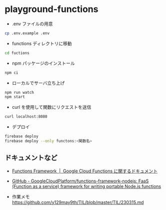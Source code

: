 # playground-functions
- .env ファイルの用意
```bash
cp .env.example .env
```

- functions ディレクトリに移動
```bash
cd fuctions
```

- npm パッケージのインストール
```bash
npm ci
```

- ローカルでサーバ立ち上げ
```bash
npm run watch
npm start
```

- curl を使用して関数にリクエストを送信
```bash
curl localhost:8080
```

- デプロイ
```bash
firebase deploy
firebase deploy --only functons:<関数名>
```

## ドキュメントなど
- [Functions Framework &nbsp;|&nbsp; Google Cloud Functions に関するドキュメント](https://cloud.google.com/functions/docs/functions-framework?hl=ja)
- [GitHub - GoogleCloudPlatform/functions-framework-nodejs: FaaS (Function as a service) framework for writing portable Node.js functions](https://github.com/GoogleCloudPlatform/functions-framework-nodejs)

- 作業メモ
https://github.com/y129may9th/TIL/blob/master/TIL/230315.md 
